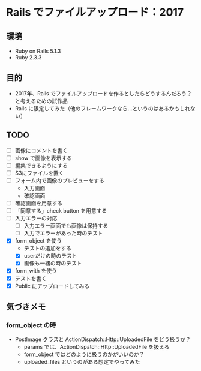 # Rails でファイルアップロード：2017

## 環境

- Ruby on Rails 5.1.3
- Ruby 2.3.3

## 目的

- 2017年、Rails でファイルアップロードを作るとしたらどうするんだろう？と考えるための試作品
- Rails に限定してみた（他のフレームワークなら...というのはあるかもしれない）

## TODO

- [ ] 画像にコメントを書く
- [ ] show で画像を表示する
- [ ] 編集できるようにする
- [ ] S3にファイルを置く
- [ ] フォーム内で画像のプレビューをする
  - 入力画面
  - 確認画面
- [ ] 確認画面を用意する
- [ ] 「同意する」check button を用意する
- [ ] 入力エラーの対応
  - [ ] 入力エラー画面でも画像は保持する
  - [ ] 入力でエラーがあった時のテスト
- [x] form_object を使う
  - テストの追加をする
  - [x] userだけの時のテスト
  - [x] 画像も一緒の時のテスト
- [x] form_with を使う
- [x] テストを書く
- [x] Public にアップロードしてみる

## 気づきメモ

### form_object の時

- PostImage クラスと ActionDispatch::Http::UploadedFile をどう扱うか？
  - params では、ActionDispatch::Http::UploadedFile を扱える
  - form_object ではどのように扱うのかがいいのか？
  - uploaded_files というのがある想定でやってみた

